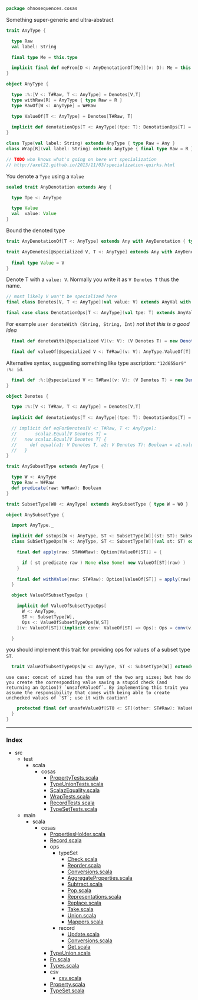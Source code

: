 
```scala
package ohnosequences.cosas
```

Something super-generic and ultra-abstract

```scala
trait AnyType {

  type Raw
  val label: String

  final type Me = this.type

  implicit final def meFrom[D <: AnyDenotationOf[Me]](v: D): Me = this
}

object AnyType {

  type :%:[V <: T#Raw, T <: AnyType] = Denotes[V,T]
  type withRaw[R] = AnyType { type Raw = R }
  type RawOf[W <: AnyType] = W#Raw

  type ValueOf[T <: AnyType] = Denotes[T#Raw, T]
  
  implicit def denotationOps[T <: AnyType](tpe: T): DenotationOps[T] = DenotationOps(tpe)
}

class Type(val label: String) extends AnyType { type Raw = Any }
class Wrap[R](val label: String) extends AnyType { final type Raw = R }

// TODO who knows what's going on here wrt specialization
// http://axel22.github.io/2013/11/03/specialization-quirks.html

```


You denote a `Type` using a `Value`


```scala
sealed trait AnyDenotation extends Any {

  type Tpe <: AnyType

  type Value
  val  value: Value
}
```


Bound the denoted type


```scala
trait AnyDenotationOf[T <: AnyType] extends Any with AnyDenotation { type Tpe = T }

trait AnyDenotes[@specialized V, T <: AnyType] extends Any with AnyDenotationOf[T] {
  
  final type Value = V
}
```


Denote T with a `value: V`. Normally you write it as `V Denotes T` thus the name.


```scala
// most likely V won't be specialized here
final class Denotes[V, T <: AnyType](val value: V) extends AnyVal with AnyDenotes[V, T] {}

final case class DenotationOps[T <: AnyType](val tpe: T) extends AnyVal {
```


  For example `user denoteWith (String, String, Int)` _not that this is a good idea_


```scala
  final def denoteWith[@specialized V](v: V): (V Denotes T) = new Denotes(v)

  final def valueOf[@specialized V <: T#Raw](v: V): AnyType.ValueOf[T] = new Denotes(v)
```


  Alternative syntax, suggesting something like type ascription: `"12d655xr9" :%: id`.


```scala
  final def :%:[@specialized V <: T#Raw](v: V): (V Denotes T) = new Denotes(v)
}

object Denotes {

  type :%:[V <: T#Raw, T <: AnyType] = Denotes[V,T]
  
  implicit def denotationOps[T <: AnyType](tpe: T): DenotationOps[T] = DenotationOps(tpe)

  // implicit def eqForDenotes[V <: T#Raw, T <: AnyType]: 
  //       scalaz.Equal[V Denotes T] =
  //   new scalaz.Equal[V Denotes T] {
  //     def equal(a1: V Denotes T, a2: V Denotes T): Boolean = a1.value == a2.value
  //   }
}

trait AnySubsetType extends AnyType {

  type W <: AnyType
  type Raw = W#Raw
  def predicate(raw: W#Raw): Boolean
}

trait SubsetType[W0 <: AnyType] extends AnySubsetType { type W = W0 }

object AnySubsetType {

  import AnyType._

  implicit def sstops[W <: AnyType, ST <: SubsetType[W]](st: ST): SubSetTypeOps[W,ST] = new SubSetTypeOps(st)
  class SubSetTypeOps[W <: AnyType, ST <: SubsetType[W]](val st: ST) extends AnyVal {

    final def apply(raw: ST#W#Raw): Option[ValueOf[ST]] = {

      if ( st predicate raw ) None else Some( new ValueOf[ST](raw) )
    }
    
    final def withValue(raw: ST#Raw): Option[ValueOf[ST]] = apply(raw)
  }

  object ValueOfSubsetTypeOps {

    implicit def ValueOfSubsetTypeOps[
      W <: AnyType,
      ST <: SubsetType[W],
      Ops <: ValueOfSubsetTypeOps[W,ST]
    ](v: ValueOf[ST])(implicit conv: ValueOf[ST] => Ops): Ops = conv(v)

  }
```


  you should implement this trait for providing ops for values of a subset type `ST`.


```scala
  trait ValueOfSubsetTypeOps[W <: AnyType, ST <: SubsetType[W]] extends Any {
```


    use case: concat of sized has the sum of the two arg sizes; but how do you create the corresponding value saving a stupid check (and returning an Option)? `unsafeValueOf`. By implementing this trait you assume the responsibility that comes with being able to create unchecked values of `ST`; use it with caution!


```scala
    protected final def unsafeValueOf[ST0 <: ST](other: ST#Raw): ValueOf[ST] = new ValueOf[ST](other)
  }
}
```


------

### Index

+ src
  + test
    + scala
      + cosas
        + [PropertyTests.scala][test/scala/cosas/PropertyTests.scala]
        + [TypeUnionTests.scala][test/scala/cosas/TypeUnionTests.scala]
        + [ScalazEquality.scala][test/scala/cosas/ScalazEquality.scala]
        + [WrapTests.scala][test/scala/cosas/WrapTests.scala]
        + [RecordTests.scala][test/scala/cosas/RecordTests.scala]
        + [TypeSetTests.scala][test/scala/cosas/TypeSetTests.scala]
  + main
    + scala
      + cosas
        + [PropertiesHolder.scala][main/scala/cosas/PropertiesHolder.scala]
        + [Record.scala][main/scala/cosas/Record.scala]
        + ops
          + typeSet
            + [Check.scala][main/scala/cosas/ops/typeSet/Check.scala]
            + [Reorder.scala][main/scala/cosas/ops/typeSet/Reorder.scala]
            + [Conversions.scala][main/scala/cosas/ops/typeSet/Conversions.scala]
            + [AggregateProperties.scala][main/scala/cosas/ops/typeSet/AggregateProperties.scala]
            + [Subtract.scala][main/scala/cosas/ops/typeSet/Subtract.scala]
            + [Pop.scala][main/scala/cosas/ops/typeSet/Pop.scala]
            + [Representations.scala][main/scala/cosas/ops/typeSet/Representations.scala]
            + [Replace.scala][main/scala/cosas/ops/typeSet/Replace.scala]
            + [Take.scala][main/scala/cosas/ops/typeSet/Take.scala]
            + [Union.scala][main/scala/cosas/ops/typeSet/Union.scala]
            + [Mappers.scala][main/scala/cosas/ops/typeSet/Mappers.scala]
          + record
            + [Update.scala][main/scala/cosas/ops/record/Update.scala]
            + [Conversions.scala][main/scala/cosas/ops/record/Conversions.scala]
            + [Get.scala][main/scala/cosas/ops/record/Get.scala]
        + [TypeUnion.scala][main/scala/cosas/TypeUnion.scala]
        + [Fn.scala][main/scala/cosas/Fn.scala]
        + [Types.scala][main/scala/cosas/Types.scala]
        + csv
          + [csv.scala][main/scala/cosas/csv/csv.scala]
        + [Property.scala][main/scala/cosas/Property.scala]
        + [TypeSet.scala][main/scala/cosas/TypeSet.scala]

[test/scala/cosas/PropertyTests.scala]: ../../../test/scala/cosas/PropertyTests.scala.md
[test/scala/cosas/TypeUnionTests.scala]: ../../../test/scala/cosas/TypeUnionTests.scala.md
[test/scala/cosas/ScalazEquality.scala]: ../../../test/scala/cosas/ScalazEquality.scala.md
[test/scala/cosas/WrapTests.scala]: ../../../test/scala/cosas/WrapTests.scala.md
[test/scala/cosas/RecordTests.scala]: ../../../test/scala/cosas/RecordTests.scala.md
[test/scala/cosas/TypeSetTests.scala]: ../../../test/scala/cosas/TypeSetTests.scala.md
[main/scala/cosas/PropertiesHolder.scala]: PropertiesHolder.scala.md
[main/scala/cosas/Record.scala]: Record.scala.md
[main/scala/cosas/ops/typeSet/Check.scala]: ops/typeSet/Check.scala.md
[main/scala/cosas/ops/typeSet/Reorder.scala]: ops/typeSet/Reorder.scala.md
[main/scala/cosas/ops/typeSet/Conversions.scala]: ops/typeSet/Conversions.scala.md
[main/scala/cosas/ops/typeSet/AggregateProperties.scala]: ops/typeSet/AggregateProperties.scala.md
[main/scala/cosas/ops/typeSet/Subtract.scala]: ops/typeSet/Subtract.scala.md
[main/scala/cosas/ops/typeSet/Pop.scala]: ops/typeSet/Pop.scala.md
[main/scala/cosas/ops/typeSet/Representations.scala]: ops/typeSet/Representations.scala.md
[main/scala/cosas/ops/typeSet/Replace.scala]: ops/typeSet/Replace.scala.md
[main/scala/cosas/ops/typeSet/Take.scala]: ops/typeSet/Take.scala.md
[main/scala/cosas/ops/typeSet/Union.scala]: ops/typeSet/Union.scala.md
[main/scala/cosas/ops/typeSet/Mappers.scala]: ops/typeSet/Mappers.scala.md
[main/scala/cosas/ops/record/Update.scala]: ops/record/Update.scala.md
[main/scala/cosas/ops/record/Conversions.scala]: ops/record/Conversions.scala.md
[main/scala/cosas/ops/record/Get.scala]: ops/record/Get.scala.md
[main/scala/cosas/TypeUnion.scala]: TypeUnion.scala.md
[main/scala/cosas/Fn.scala]: Fn.scala.md
[main/scala/cosas/Types.scala]: Types.scala.md
[main/scala/cosas/csv/csv.scala]: csv/csv.scala.md
[main/scala/cosas/Property.scala]: Property.scala.md
[main/scala/cosas/TypeSet.scala]: TypeSet.scala.md